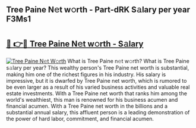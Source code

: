 ## Tree Paine N𝚎t w𝚘rth - Part-dRK S𝚊lary per year F3Ms1

# <h2><a href="http://gc0cfmc.nevu.top/?p=Tree+Paine">🔗 👉🔴 Tree Paine N𝚎t w𝚘rth - S𝚊lary</a></h2>

[![Tree Paine N𝚎t W𝚘rth](https://i.imgur.com/Oavwk0R.jpeg)](http://gc0cfmc.nevu.top/?p=Tree+Paine)
What is Tree Paine n𝚎t w𝚘rth? What is Tree Paine s𝚊lary per year?
This wealthy person's Tree Paine net worth is substantial, making him one of the richest figures in his industry. His salary is impressive, but it is dwarfed by Tree Paine net worth, which is rumored to be even larger as a result of his varied business activities and valuable real estate investments. With a Tree Paine net worth that ranks him among the world's wealthiest, this man is renowned for his business acumen and financial acumen. With a Tree Paine net worth in the billions and a substantial annual salary, this affluent person is a leading demonstration of the power of hard labor, commitment, and financial acumen.
